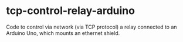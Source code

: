 # tcp-control-relay-arduino
Code to control via network (via TCP protocol) a relay connected to an Arduino Uno, which mounts an ethernet shield.
